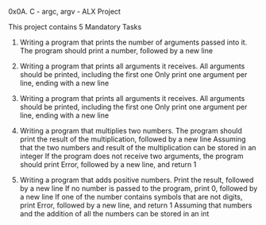 0x0A. C - argc, argv - ALX Project

This project contains 5 Mandatory Tasks
1. Writing a program that prints the number of arguments passed into it.
The program should print a number, followed by a new line

2. Writing a program that prints all arguments it receives.
All arguments should be printed, including the first one
Only print one argument per line, ending with a new line

3. Writing a program that prints all arguments it receives.
All arguments should be printed, including the first one
Only print one argument per line, ending with a new line

4. Writing a program that multiplies two numbers.
The program should print the result of the multiplication, followed by a new line
Assuming that the two numbers and result of the multiplication can be stored in an integer
If the program does not receive two arguments, the program should print Error, followed by a new line, and return 1

5. Writing a program that adds positive numbers.
Print the result, followed by a new line
If no number is passed to the program, print 0, followed by a new line
If one of the number contains symbols that are not digits, print Error, followed by a new line, and return 1
Assuming that numbers and the addition of all the numbers can be stored in an int
